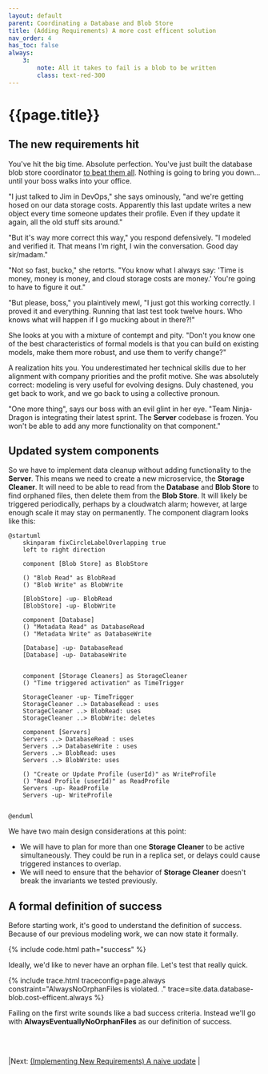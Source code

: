 ```yaml
---
layout: default
parent: Coordinating a Database and Blob Store
title: (Adding Requirements) A more cost efficent solution
nav_order: 4
has_toc: false
always:
    3:
        note: All it takes to fail is a blob to be written
        class: text-red-300
---
```


# {{page.title}}

## The new requirements hit
You've hit the big time. Absolute perfection. You've just built the database blob store coordinator [to beat them all](../working). Nothing is going to bring you down... until your boss walks into your office.

"I just talked to Jim in DevOps," she says ominously, "and we're getting hosed on our data storage costs. Apparently this last update writes a new object every time someone updates their profile. Even if they update it again, all the old stuff sits around."

"But it's way more correct this way," you respond defensively. "I modeled and verified it. That means I'm right, I win the conversation. Good day sir/madam."

"Not so fast, bucko," she retorts. "You know what I always say: 'Time is money, money is money, and cloud storage costs are money.' You're going to have to figure it out."

"But please, boss," you plaintively mewl, "I just got this working correctly. I proved it and everything. Running that last test took twelve hours. Who knows what will happen if I go mucking about in there?!"

She looks at you with a mixture of contempt and pity. "Don't you know one of the best characteristics of formal models is that you can build on existing models, make them more robust, and use them to verify change?"

A realization hits you. You underestimated her technical skills due to her alignment with company priorities and the profit motive. She was absolutely correct: modeling is very useful for evolving designs. Duly chastened, you get back to work, and we go back to using a collective pronoun.

"One more thing", says our boss with an evil glint in her eye. "Team Ninja-Dragon is integrating their latest sprint. The **Server** codebase is frozen. You won't be able to add any more functionality on that component."

## Updated system components

So we have to implement data cleanup without adding functionality to the **Server**. This means we need to create a new microservice, the **Storage Cleaner**. It will need to be able to read from the **Database** and **Blob Store** to find orphaned files, then delete them from the **Blob Store**. It will likely be triggered periodically, perhaps by a cloudwatch alarm; however, at large enough scale it may stay on permanently. The component diagram looks like this:

```plantuml
@startuml
    skinparam fixCircleLabelOverlapping true 
    left to right direction

    component [Blob Store] as BlobStore
    
    () "Blob Read" as BlobRead
    () "Blob Write" as BlobWrite

    [BlobStore] -up- BlobRead
    [BlobStore] -up- BlobWrite

    component [Database]
    () "Metadata Read" as DatabaseRead
    () "Metadata Write" as DatabaseWrite

    [Database] -up- DatabaseRead
    [Database] -up- DatabaseWrite


    component [Storage Cleaners] as StorageCleaner
    () "Time triggered activation" as TimeTrigger

    StorageCleaner -up- TimeTrigger
    StorageCleaner ..> DatabaseRead : uses
    StorageCleaner ..> BlobRead: uses
    StorageCleaner ..> BlobWrite: deletes

    component [Servers]
    Servers ..> DatabaseRead : uses
    Servers ..> DatabaseWrite : uses
    Servers ..> BlobRead: uses
    Servers ..> BlobWrite: uses

    () "Create or Update Profile (userId)" as WriteProfile
    () "Read Profile (userId)" as ReadProfile
    Servers -up- ReadProfile
    Servers -up- WriteProfile
    

@enduml
```

We have two main design considerations at this point:
- We will have to plan for more than one **Storage Cleaner** to be active simultaneously. They could be run in a replica set, or delays could cause triggered instances to overlap.
- We will need to ensure that the behavior of **Storage Cleaner** doesn't break the invariants we tested previously.

## A formal definition of success

Before starting work, it's good to understand the definition of success. Because of our previous modeling work, we can now state it formally.

{% include code.html path="success" %}

Ideally, we'd like to never have an orphan file. Let's test that really quick.

{% include trace.html traceconfig=page.always constraint="AlwaysNoOrphanFiles is violated.
." trace=site.data.database-blob.cost-efficent.always %}

Failing on the first write sounds like a bad success criteria. Instead we'll go with **AlwaysEventuallyNoOrphanFiles** as our definition of success.

<br><br>

|Next: [(Implementing New Requirements) A naive update](../storage-cleaner-naive) |